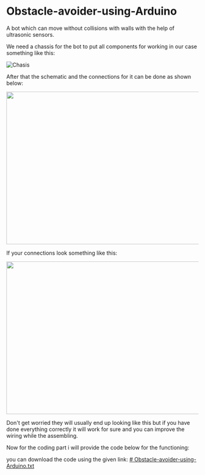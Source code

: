 # Obstacle-avoider-using-Arduino
A bot which can move without collisions with walls with the help of ultrasonic sensors.

We need a chassis for the bot to put all components for working in our case something like this:


![Chasis](https://user-images.githubusercontent.com/128840537/233788343-c9380a15-943e-44eb-854a-8c714331a255.jpeg)


After that the schematic and the connections for it can be done as shown below:


<img src="https://user-images.githubusercontent.com/128840537/233803633-dfbeffb7-e520-474f-8304-d9080072a04c.png" width="600" height="400" />


If your connections look something like this: 


<img src="https://user-images.githubusercontent.com/128840537/233799097-931edaf3-384e-46f2-87a0-a502ccdb1c38.jpg" width="600" height="400" />


Don't get worried they will usually end up looking like this but if you have done everything correctly it will work for sure and you can improve the wiring while the assembling.

Now for the coding part i will provide the code below for the functioning:


you can download the code using the given link:
[# Obstacle-avoider-using-Arduino.txt](https://github.com/PandaMunda/Obstacle-avoider-using-Arduino/files/11302143/Obstacle-avoider-using-Arduino.txt)
